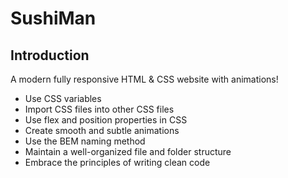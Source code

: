 # SushiMan

## Introduction

A modern fully responsive HTML & CSS website with animations!

- Use CSS variables
- Import CSS files into other CSS files
- Use flex and position properties in CSS
- Create smooth and subtle animations
- Use the BEM naming method
- Maintain a well-organized file and folder structure
- Embrace the principles of writing clean code